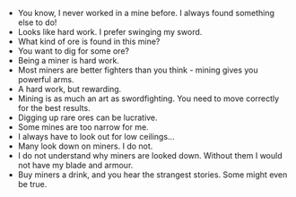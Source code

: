 - You know, I never worked in a mine before. I always found something else to do!
- Looks like hard work. I prefer swinging my sword.
- What kind of ore is found in this mine?
- You want to dig for some ore?
- Being a miner is hard work.
- Most miners are better fighters than you think - mining gives you powerful arms.
- A hard work, but rewarding.
- Mining is as much an art as swordfighting. You need to move correctly for the best results.
- Digging up rare ores can be lucrative.
- Some mines are too narrow for me.
- I always have to look out for low ceilings...
- Many look down on miners. I do not.
- I do not understand why miners are looked down. Without them I would not have my blade and armour.
- Buy miners a drink, and you hear the strangest stories. Some might even be true.
